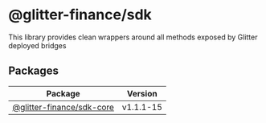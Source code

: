 # @glitter-finance/sdk

This library provides clean wrappers around all methods exposed by Glitter deployed bridges

## Packages

|Package|Version|
|---|---|
|[@glitter-finance/sdk-core](https://github.com/Glitter-Finance/SDK/tree/main/packages/core)|v1.1.1-15|
